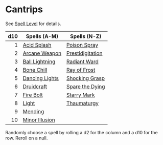 # Cantrips

See [Spell Level](../../Spell%20Level.md) for details.

| d10 | Spells (A-M)                          | Spells (N-Z)                              |
| --: | ------------------------------------- | ----------------------------------------- |
|   1 | [Acid Splash](Acid%20Splash.md)       | [Poison Spray](Poison%20Spray.md)         |
|   2 | [Arcane Weapon](Arcane%20Weapon.md)   | [Prestidigitation](Prestidigitation.md)   |
|   3 | [Ball Lightning](Ball%20Lightning.md) | [Radiant Ward](Radiant%20Ward.md)         |
|   4 | [Bone Chill](Bone%20Chill.md)         | [Ray of Frost](Ray%20of%20Frost.md)       |
|   5 | [Dancing Lights](Dancing%20Lights.md) | [Shocking Grasp](Shocking%20Grasp.md)     |
|   6 | [Druidcraft](Druidcraft.md)           | [Spare the Dying](Spare%20the%20Dying.md) |
|   7 | [Fire Bolt](Fire%20Bolt.md)           | [Starry Mark](Starry%20Mark.md)           |
|   8 | [Light](Light.md)                     | [Thaumaturgy](Thaumaturgy.md)             |
|   9 | [Mending](Mending.md)                 |                                           |
|  10 | [Minor Illusion](Minor%20Illusion.md) |                                           |

Randomly choose a spell by rolling a d2 for the column and a d10 for the row. Reroll on a null.
